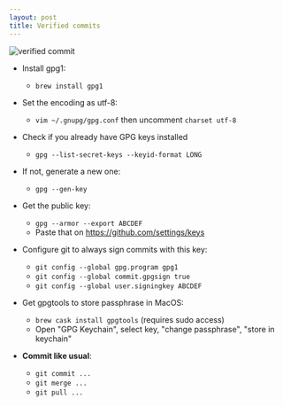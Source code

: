 ```yaml
---
layout: post
title: Verified commits
---
```


<div class="max-300 margin-auto-h padding-b-40">
  <img class="box-shadow" src="http://i.imgur.com/NulTUck.png" alt="verified commit" />
</div>

- Install gpg1:
  - `brew install gpg1`

- Set the encoding as utf-8:
  - `vim ~/.gnupg/gpg.conf` then uncomment `charset utf-8`

- Check if you already have GPG keys installed
  - `gpg --list-secret-keys --keyid-format LONG`
- If not, generate a new one:
  - `gpg --gen-key`
- Get the public key:
  - `gpg --armor --export ABCDEF`
  - Paste that on https://github.com/settings/keys
- Configure git to always sign commits with this key:
  - `git config --global gpg.program gpg1`
  - `git config --global commit.gpgsign true`
  - `git config --global user.signingkey ABCDEF`
- Get gpgtools to store passphrase in MacOS:
  - `brew cask install gpgtools` (requires sudo access)
  - Open "GPG Keychain", select key, "change passphrase", "store in keychain"
- **Commit like usual**:
  - `git commit ...`
  - `git merge ...`
  - `git pull ...`

